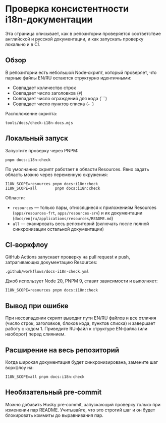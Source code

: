 # Проверка консистентности i18n‑документации

Эта страница описывает, как в репозитории проверяется соответствие английской и русской документации, и как запускать проверку локально и в CI.

## Обзор

В репозитории есть небольшой Node‑скрипт, который проверяет, что парные файлы EN/RU остаются структурно идентичными:

- Совпадает количество строк
- Совпадает число заголовков (`#`)
- Совпадает число ограждений для кода (```) 
- Совпадает число пунктов списка (`- `)

Расположение скрипта:

```
tools/docs/check-i18n-docs.mjs
```

## Локальный запуск

Запустите проверку через PNPM:

```
pnpm docs:i18n:check
```

По умолчанию скрипт работает в области Resources. Явно задать область можно через переменную окружения:

```
I18N_SCOPE=resources pnpm docs:i18n:check
I18N_SCOPE=all        pnpm docs:i18n:check
```

Области:

- `resources` — только пары, относящиеся к приложениям Resources (`apps/resources-frt`, `apps/resources-srv`) и их документации (`docs/en|ru/applications/resources/README.md`)
- `all` — сканировать весь репозиторий (включать после полной синхронизации остальной документации)

## CI‑воркфлоу

GitHub Actions запускает проверку на pull request и push, затрагивающих документацию Resources:

```
.github/workflows/docs-i18n-check.yml
```

Джоб использует Node 20, PNPM 9, ставит зависимости и выполняет:

```
I18N_SCOPE=resources pnpm docs:i18n:check
```

## Вывод при ошибке

При несовпадении скрипт выводит пути EN/RU файлов и все отличия (число строк, заголовков, блоков кода, пунктов списка) и завершает работу с кодом 1. Приведите RU‑файл к структуре EN‑файла (или наоборот) перед слиянием.

## Расширение на весь репозиторий

Когда широкая документация будет синхронизирована, замените шаг воркфлоу на:

```
I18N_SCOPE=all pnpm docs:i18n:check
```

## Необязательный pre‑commit

Можно добавить Husky pre‑commit, запускающий проверку только при изменении пар README. Учитывайте, что это строгий шаг и он будет блокировать коммиты до выравнивания пар.

